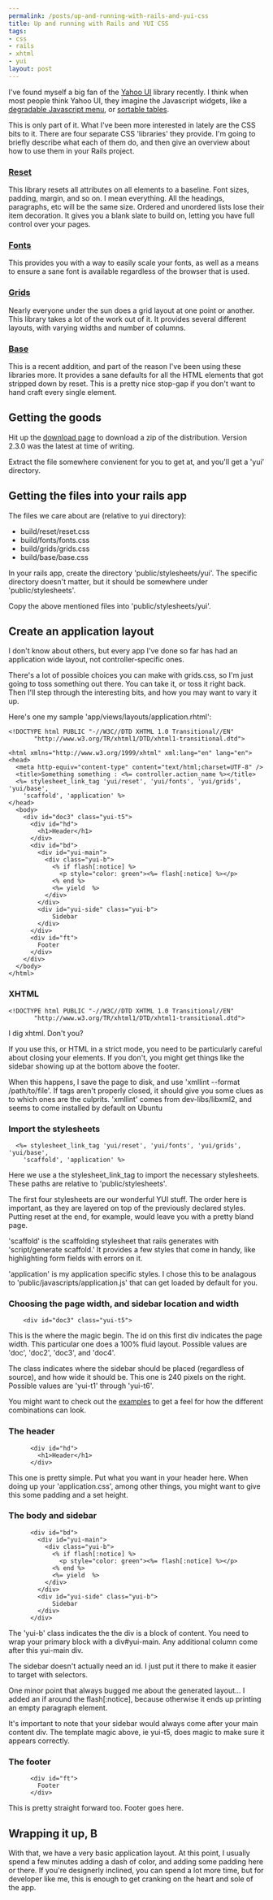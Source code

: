 ```yaml
--- 
permalink: /posts/up-and-running-with-rails-and-yui-css
title: Up and running with Rails and YUI CSS
tags: 
- css
- rails
- xhtml
- yui
layout: post
---
```

I've found myself a big fan of the [Yahoo UI](http://developer.yahoo.com/yui/) library recently. I think when most people think Yahoo UI, they imagine the Javascript widgets, like a [degradable Javascript menu](http://developer.yahoo.com/yui/menu/), or [sortable tables](http://developer.yahoo.com/yui/datatable/).

This is only part of it. What I've been more interested in lately are the CSS bits to it. There are four separate CSS 'libraries' they provide. I'm going to briefly describe what each of them do, and then give an overview about how to use them in your Rails project.

### [Reset](http://developer.yahoo.com/yui/reset/)

This library resets all attributes on all elements to a baseline. Font sizes, padding, margin, and so on. I mean everything. All the headings, paragraphs, etc will be the same size. Ordered and unordered lists lose their item decoration. It gives you a blank slate to build on, letting you have full control over your pages.

### [Fonts](http://developer.yahoo.com/yui/fonts/)

This provides you with a way to easily scale your fonts, as well as a means to ensure a sane font is available regardless of the browser that is used.

### [Grids](http://developer.yahoo.com/yui/grids/)

Nearly everyone under the sun does a grid layout at one point or another. This library takes a lot of the work out of it. It provides several different layouts, with varying widths and number of columns.

### [Base](http://developer.yahoo.com/yui/reset/)

This is a recent addition, and part of the reason I've been using these libraries more. It provides a sane defaults for all the HTML elements that got stripped down by reset. This is a pretty nice stop-gap if you don't want to hand craft every single element.

## Getting the goods

Hit up the [download page](http://developer.yahoo.com/yui/download/) to download a zip of the distribution. Version 2.3.0 was the latest at time of writing.

Extract the file somewhere convienent for you to get at, and you'll get a 'yui' directory.

## Getting the files into your rails app

The files we care about are (relative to yui directory):

  * build/reset/reset.css
  * build/fonts/fonts.css
  * build/grids/grids.css
  * build/base/base.css

In your rails app, create the directory 'public/stylesheets/yui'. The specific directory doesn't matter, but it should be somewhere under 'public/stylesheets'.

Copy the above mentioned files into 'public/stylesheets/yui'.

## Create an application layout

I don't know about others, but every app I've done so far has had an application wide layout, not controller-specific ones.

There's a lot of possible choices you can make with grids.css, so I'm just going to toss something out there. You can take it, or toss it right back. Then I'll step through the interesting bits, and how you may want to vary it up.

Here's one my sample 'app/views/layouts/application.rhtml':

    <!DOCTYPE html PUBLIC "-//W3C//DTD XHTML 1.0 Transitional//EN"
           "http://www.w3.org/TR/xhtml1/DTD/xhtml1-transitional.dtd">

    <html xmlns="http://www.w3.org/1999/xhtml" xml:lang="en" lang="en">
    <head>
      <meta http-equiv="content-type" content="text/html;charset=UTF-8" />
      <title>Something something : <%= controller.action_name %></title>
      <%= stylesheet_link_tag 'yui/reset', 'yui/fonts', 'yui/grids', 'yui/base',
        'scaffold', 'application' %>
    </head>
      <body>
        <div id="doc3" class="yui-t5">
          <div id="hd">
            <h1>Header</h1>
          </div>
          <div id="bd">
            <div id="yui-main">
              <div class="yui-b">
                <% if flash[:notice] %>
                  <p style="color: green"><%= flash[:notice] %></p>
                <% end %>
                <%= yield  %>
              </div>
            </div>
            <div id="yui-side" class="yui-b">
				Sidebar
            </div>
          </div>
          <div id="ft">
            Footer
          </div>
        </div>
      </body>
    </html>

### XHTML

    <!DOCTYPE html PUBLIC "-//W3C//DTD XHTML 1.0 Transitional//EN"
           "http://www.w3.org/TR/xhtml1/DTD/xhtml1-transitional.dtd">

I dig xhtml. Don't you?

If you use this, or HTML in a strict mode, you need to be particularly careful about closing your elements. If you don't, you might get things like the sidebar showing up at the bottom above the footer.

When this happens, I save the page to disk, and use 'xmllint --format /path/to/file'. If tags aren't properly closed, it should give you some clues as to which ones are the culprits. 'xmllint' comes from dev-libs/libxml2, and seems to come installed by default on Ubuntu

### Import the stylesheets

      <%= stylesheet_link_tag 'yui/reset', 'yui/fonts', 'yui/grids', 'yui/base',
        'scaffold', 'application' %>

Here we use a the stylesheet\_link\_tag to import the necessary stylesheets. These paths are relative to 'public/stylesheets'.

The first four stylesheets are our wonderful YUI stuff. The order here is important, as they are layered on top of the previously declared styles. Putting reset at the end, for example, would leave you with a pretty bland page.

'scaffold' is the scaffolding stylesheet that rails generates with 'script/generate scaffold.'  It provides a few styles that come in handy, like highlighting form fields with errors on it.

'application' is my application specific styles. I chose this to be analagous to 'public/javascripts/application.js' that can get loaded by default for you.

### Choosing the page width, and sidebar location and width

        <div id="doc3" class="yui-t5">

This is the where the magic begin. The id on this first div indicates the page width. This particular one does a 100% fluid layout. Possible values are 'doc', 'doc2', 'doc3', and 'doc4'.

The class indicates where the sidebar should be placed (regardless of source), and how wide it should be. This one is 240 pixels on the right. Possible values are 'yui-t1' through 'yui-t6'.

You might want to check out the [examples](http://developer.yahoo.com/yui/examples/grids/) to get a feel for how the different combinations can look.

### The header

          <div id="hd">
            <h1>Header</h1>
          </div>

This one is pretty simple. Put what you want in your header here. When doing up your 'application.css', among other things, you might want to give this some padding and a set height.

### The body and sidebar

          <div id="bd">
            <div id="yui-main">
              <div class="yui-b">
                <% if flash[:notice] %>
                  <p style="color: green"><%= flash[:notice] %></p>
                <% end %>
                <%= yield  %>
              </div>
            </div>
            <div id="yui-side" class="yui-b">
				Sidebar
            </div>
          </div>

The 'yui-b' class indicates the the div is a block of content. You need to wrap your primary block with a div\#yui-main. Any additional column come after this yui-main div.

The sidebar doesn't actually need an id. I just put it there to make it easier to target with selectors.

One minor point that always bugged me about the generated layout... I added an if around the flash\[:notice\], because otherwise it ends up printing an empty paragraph element.

It's important to note that your sidebar would always come after your main content div. The template magic above, ie yui-t5, does magic to make sure it appears correctly.


### The footer

          <div id="ft">
            Footer
          </div>

This is pretty straight forward too. Footer goes here.

## Wrapping it up, B

With that, we have a very basic application layout. At this point, I usually spend a few minutes adding a dash of color, and adding some padding here or there. If you're designerly inclined, you can spend a lot more time, but for developer like me, this is enough to get cranking on the heart and sole of the app.
